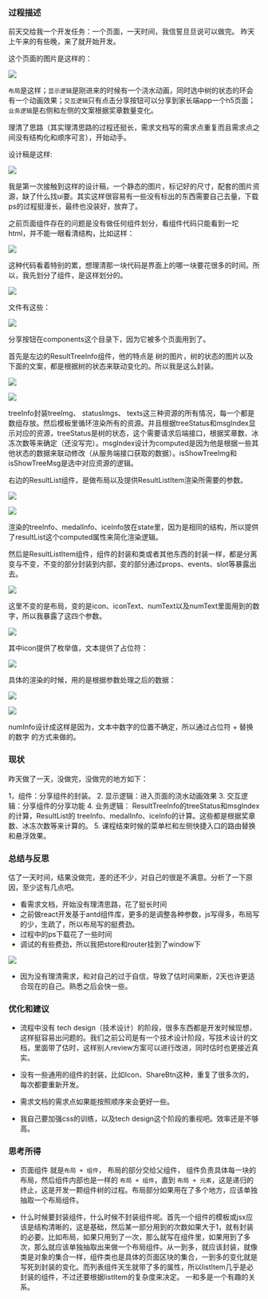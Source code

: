 ### 过程描述

前天交给我一个开发任务：一个页面，一天时间，我信誓旦旦说可以做完。
昨天上午来的有些晚，来了就开始开发。

这个页面的图片是这样的：

![](https://upload-images.jianshu.io/upload_images/5077517-b362f04710d4faf1.png?imageMogr2/auto-orient/strip%7CimageView2/2/w/1240)

`布局`是这样；`显示逻辑`是刚进来的时候有一个浇水动画，同时选中树的状态的环会有一个动画效果；`交互逻辑`只有点击分享按钮可以分享到家长端app一个h5页面；`业务逻辑`是右侧和左侧的文案根据奖章数量变化。

理清了思路（其实理清思路的过程还挺长，需求文档写的需求点重复而且需求点之间没有结构化和顺序可言），开始动手。

设计稿是这样:

![](https://upload-images.jianshu.io/upload_images/5077517-b974b40ab6f4903e.png?imageMogr2/auto-orient/strip%7CimageView2/2/w/1240)

我是第一次接触到这样的设计稿，一个静态的图片，标记好的尺寸，配套的图片资源，缺了什么找ui要。其实这样很容易有一些没有标出的东西需要自己去量，下载ps的过程挺漫长，最终也没装好，放弃了。

之前页面组件存在的问题是没有做任何组件划分，看组件代码只能看到一坨html，并不能一眼看清结构，比如这样：

![](https://upload-images.jianshu.io/upload_images/5077517-d1b31d7d8ac5403e.png?imageMogr2/auto-orient/strip%7CimageView2/2/w/1240)

这种代码看着特别的累，想理清那一块代码是界面上的哪一块要花很多的时间。所以，我先划分了组件，是这样划分的。

![](https://upload-images.jianshu.io/upload_images/5077517-ec68dcdec82c61c7.png?imageMogr2/auto-orient/strip%7CimageView2/2/w/1240)

文件有这些：

![](https://upload-images.jianshu.io/upload_images/5077517-2163e6bf07753753.png?imageMogr2/auto-orient/strip%7CimageView2/2/w/1240)

分享按钮在components这个目录下，因为它被多个页面用到了。

首先是左边的ResultTreeInfo组件，他的特点是 树的图片，树的状态的图片以及下面的文案，都是根据树的状态来联动变化的。所以我是这么封装。

![](https://upload-images.jianshu.io/upload_images/5077517-1cc2194120997568.png?imageMogr2/auto-orient/strip%7CimageView2/2/w/1240)

![](https://upload-images.jianshu.io/upload_images/5077517-654cf0420cf9848e.png?imageMogr2/auto-orient/strip%7CimageView2/2/w/1240)

treeInfo封装treeImg、 statusImgs、 texts这三种资源的所有情况，每一个都是数组存放。然后模板里循环渲染所有的资源。并且根据treeStatus和msgIndex显示对应的资源，treeStatus是树的状态，这个需要请求后端接口，根据奖章数、冰冻次数等来确定（还没写完）。msgIndex设计为computed是因为他是根据一些其他状态的数据来联动修改（从服务端接口获取的数据）。isShowTreeImg和isShowTreeMsg是选中对应资源的逻辑。

右边的ResultList组件，是做布局以及提供ResultListItem渲染所需要的参数。

![](https://upload-images.jianshu.io/upload_images/5077517-43101f0ea10812a6.png?imageMogr2/auto-orient/strip%7CimageView2/2/w/1240)

![](https://upload-images.jianshu.io/upload_images/5077517-26a8c9daa33d0a1e.png?imageMogr2/auto-orient/strip%7CimageView2/2/w/1240)

渲染的treeInfo、medalInfo、iceInfo放在state里，因为是相同的结构，所以提供了resultList这个computed属性来简化渲染逻辑。

然后是ResultListItem组件，组件的封装和类或者其他东西的封装一样，都是分离变与不变，不变的部分封装到内部，变的部分通过props、events、slot等暴露出去。

![](https://upload-images.jianshu.io/upload_images/5077517-6df567bae7ba9cb2.png?imageMogr2/auto-orient/strip%7CimageView2/2/w/1240)

这里不变的是布局，变的是icon、iconText、numText以及numText里面用到的数字，所以我暴露了这四个参数。

![](https://upload-images.jianshu.io/upload_images/5077517-04931c86c45006ba.png?imageMogr2/auto-orient/strip%7CimageView2/2/w/1240)

其中icon提供了枚举值，文本提供了占位符：

![](https://upload-images.jianshu.io/upload_images/5077517-ece6152c104eb8dd.png?imageMogr2/auto-orient/strip%7CimageView2/2/w/1240)

具体的渲染的时候，用的是根据参数处理之后的数据：


![](https://upload-images.jianshu.io/upload_images/5077517-87b56b3112fd7f3f.png?imageMogr2/auto-orient/strip%7CimageView2/2/w/1240)

![](https://upload-images.jianshu.io/upload_images/5077517-d2641075a3a301a8.png?imageMogr2/auto-orient/strip%7CimageView2/2/w/1240)

numInfo设计成这样是因为，文本中数字的位置不确定，所以通过占位符 + 替换的数字 的方式来做的。

### 现状

昨天做了一天，没做完，没做完的地方如下：

1，组件：分享组件的封装。
2.  显示逻辑：进入页面的浇水动画效果
3. 交互逻辑：分享组件的分享功能
4. 业务逻辑： ResultTreeInfo的treeStatus和msgIndex的计算，ResultList的  treeInfo、medalInfo、iceInfo的计算。这些都是根据奖章数、冰冻次数等来计算的。
5. 课程结束时候的菜单栏和左侧快捷入口的路由替换和悬浮效果。

### 总结与反思

估了一天时间，结果没做完，差的还不少，对自己的很是不满意。分析了一下原因，至少这有几点吧。

- 看需求文档，开始没有理清思路，花了挺长时间
- 之前做react开发基于antd组件库，更多的是调整各种参数，js写得多，布局写的少，生疏了，所以布局写的挺费劲。
- 过程中的ps下载花了一些时间
- 调试的有些费劲，所以我把store和router挂到了window下

![](https://upload-images.jianshu.io/upload_images/5077517-0bae3a24889b750d.png?imageMogr2/auto-orient/strip%7CimageView2/2/w/1240)

- 因为没有理清需求，和对自己的过于自信，导致了估时间果断，2天也许更适合现在的自己。熟悉之后会快一些。

### 优化和建议

- 流程中没有 tech design（技术设计）的阶段，很多东西都是开发时候现想，这样挺容易出问题的。我们之前公司是有一个技术设计阶段，写技术设计的文档，里面带了估时，这样别人review方案可以进行改进，同时估时也更接近真实。

- 没有一些通用的组件的封装，比如Icon、ShareBtn这种，重复了很多次的，每次都要重新开发。

- 需求文档的需求点如果能按照顺序来会更好一些。

- 我自己要加强css的训练，以及tech design这个阶段的重视吧。效率还是不够高。

### 思考所得

- 页面组件 就是`布局 + 组件`， 布局的部分交给父组件， 组件负责具体每一块的布局，然后组件内部也是一样的 `布局 + 组件`，直到 `布局 + 元素`，这是递归的终止，这是开发一颗组件树的过程。布局部分如果用在了多个地方，应该单独抽取一个布局组件。

-  什么时候要封装组件，什么时候不封装组件呢。首先一个组件的模板或jsx应该是结构清晰的，这是基础，然后某一部分用到的次数如果大于1，就有封装的必要。比如布局，如果只用到了一次，那么就写在组件里，如果用到了多次，那么就应该单独抽取出来做一个布局组件。从一到多，就应该封装，就像类是对象的集合一样，组件类也是具体的页面区块的集合，一到多的变化就是写死到封装的变化。而列表组件天生就带了多的属性，所以listItem几乎是必封装的组件，不过还要根据listItem的复杂度来决定。 一和多是一个有趣的关系。



























